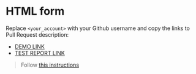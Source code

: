 # HTML form
Replace `<your_account>` with your Github username and copy the links to Pull Request description:
- [DEMO LINK](https://emanzyuk.github.io/layout_html-form/)
- [TEST REPORT LINK](https://emanzyuk.github.io/layout_html-form/report/html_report/)

> Follow [this instructions](https://mate-academy.github.io/layout_task-guideline/#how-to-solve-the-layout-tasks-on-github)

